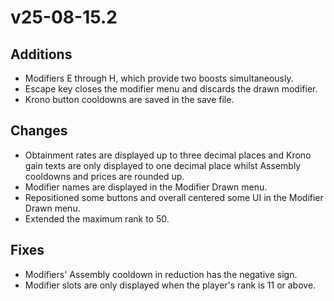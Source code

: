 # **v25-08-15.2**

## Additions
- Modifiers E through H, which provide two boosts simultaneously.
- Escape key closes the modifier menu and discards the drawn modifier.
- Krono button cooldowns are saved in the save file.

## Changes
- Obtainment rates are displayed up to three decimal places and Krono gain texts are only displayed to one decimal place whilst Assembly cooldowns and prices are rounded up.
- Modifier names are displayed in the Modifier Drawn menu.
- Repositioned some buttons and overall centered some UI in the Modifier Drawn menu.
- Extended the maximum rank to 50.

## Fixes
- Modifiers' Assembly cooldown in reduction has the negative sign.
- Modifier slots are only displayed when the player's rank is 11 or above.